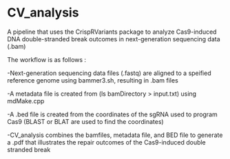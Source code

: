 # CV_analysis
A pipeline that uses the CrispRVariants package to analyze Cas9-induced DNA double-stranded break outcomes in next-generation sequencing data (.bam)

The workflow is as follows :

-Next-generation sequencing data files (.fastq) are aligned to a speified reference genome using bammer3.sh, resulting in .bam files

-A metadata file is created from (ls bamDirectory > input.txt) using mdMake.cpp

-A .bed file is created from the coordinates of the sgRNA used to program Cas9 (BLAST or BLAT are used to find the coordinates)

-CV_analysis combines the bamfiles, metadata file, and BED file to generate a .pdf that illustrates the repair outcomes of the Cas9-induced double stranded break

